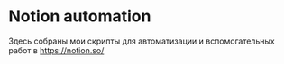 # Notion automation

Здесь собраны мои скрипты для автоматизации и вспомогательных работ в https://notion.so/

<!-- ## To-do: -->

